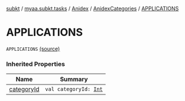 [subkt](../../../index.md) / [myaa.subkt.tasks](../../index.md) / [Anidex](../index.md) / [AnidexCategories](index.md) / [APPLICATIONS](./-a-p-p-l-i-c-a-t-i-o-n-s.md)

# APPLICATIONS

`APPLICATIONS` [(source)](https://github.com/Myaamori/SubKt/blob/0.1.19/src/main/kotlin/myaa/subkt/tasks/tasks.kt#L1067)

### Inherited Properties

| Name | Summary |
|---|---|
| [categoryId](category-id.md) | `val categoryId: `[`Int`](https://kotlinlang.org/api/latest/jvm/stdlib/kotlin/-int/index.html) |
